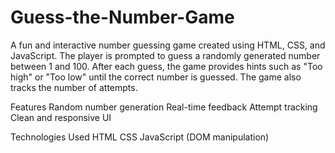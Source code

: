 # Guess-the-Number-Game
A fun and interactive number guessing game created using HTML, CSS, and JavaScript. The player is prompted to guess a randomly generated number between 1 and 100. After each guess, the game provides hints such as "Too high" or "Too low" until the correct number is guessed. The game also tracks the number of attempts.

 Features
  Random number generation
  Real-time feedback
  Attempt tracking
  Clean and responsive UI

Technologies Used
  HTML
  CSS
  JavaScript (DOM manipulation)
